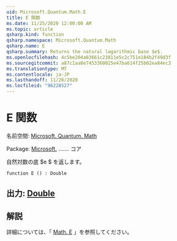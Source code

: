 ```yaml
---
uid: Microsoft.Quantum.Math.E
title: E 関数
ms.date: 11/25/2020 12:00:00 AM
ms.topic: article
qsharp.kind: function
qsharp.namespace: Microsoft.Quantum.Math
qsharp.name: E
qsharp.summary: Returns the natural logarithmic base $e$.
ms.openlocfilehash: 4c5be204a03661c23811e5c2c751e184b2f49d3f
ms.sourcegitcommit: a87c1aa8e7453360025e47ba614f25b02ea84ec3
ms.translationtype: MT
ms.contentlocale: ja-JP
ms.lasthandoff: 11/26/2020
ms.locfileid: "96228527"
---
```

# <a name="e-function"></a>E 関数

名前空間: [Microsoft. Quantum. Math](xref:Microsoft.Quantum.Math)

Package: [Microsoft.](https://nuget.org/packages/Microsoft.Quantum.QSharp.Core) ....... コア


自然対数の底 $e $ を返します。

```qsharp
function E () : Double
```


## <a name="output--double"></a>出力: [Double](xref:microsoft.quantum.lang-ref.double)



## <a name="remarks"></a>解説

詳細については、「 [Math. E](https://docs.microsoft.com/dotnet/api/system.math.e) 」を参照してください。